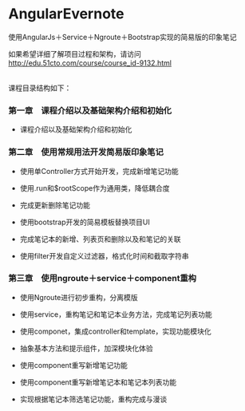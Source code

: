 # AngularEvernote

使用AngularJs＋Service＋Ngroute＋Bootstrap实现的简易版的印象笔记

如果希望详细了解项目过程和架构，请访问 http://edu.51cto.com/course/course_id-9132.html

<br/>
课程目录结构如下：



### 第一章　课程介绍以及基础架构介绍和初始化

- 课程介绍以及基础架构介绍和初始化

### 第二章　使用常规用法开发简易版印象笔记

- 使用单Controller方式开始开发，完成新增笔记功能

- 使用.run和$rootScope作为通用类，降低耦合度

- 完成更新删除笔记功能

- 使用bootstrap开发的简易模板替换项目UI

- 完成笔记本的新增、列表页和删除以及和笔记的关联

- 使用filter开发自定义过滤器，格式化时间和截取字符串

### 第三章　使用ngroute＋service＋component重构

- 使用Ngroute进行初步重构，分离模版

- 使用service，重构笔记和笔记本业务方法，完成笔记列表功能

- 使用componet，集成controller和template，实现功能模块化

- 抽象基本方法和提示组件，加深模块化体验

- 使用component重写新增笔记功能

- 使用component重写新增笔记本和笔记本列表功能

- 实现根据笔记本筛选笔记功能，重构完成与漫谈
